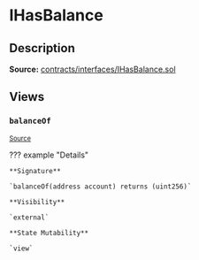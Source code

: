 # IHasBalance

## Description

**Source:** [contracts/interfaces/IHasBalance.sol](https://github.com/Synthetixio/synthetix/tree/v2.23.0-alpha-1/contracts/interfaces/IHasBalance.sol)

## Views

### `balanceOf`

<sub>[Source](https://github.com/Synthetixio/synthetix/tree/v2.23.0-alpha-1/contracts/interfaces/IHasBalance.sol#L6)</sub>

??? example "Details"

    **Signature**

    `balanceOf(address account) returns (uint256)`

    **Visibility**

    `external`

    **State Mutability**

    `view`
